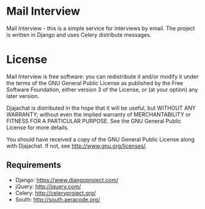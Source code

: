 Mail Interview
==================================
Mail Interview - this is a simple service for interviews by email.
The project is written in Django and uses Celery distribute messages.

License
==================================

Mail Interview is free software: you can redistribute it and/or modify
it under the terms of the GNU General Public License as published by
the Free Software Foundation, either version 3 of the License, or
(at your option) any later version.

Djajachat is distributed in the hope that it will be useful,
but WITHOUT ANY WARRANTY; without even the implied warranty of
MERCHANTABILITY or FITNESS FOR A PARTICULAR PURPOSE.  See the
GNU General Public License for more details.

You should have received a copy of the GNU General Public License
along with Djajachat.  If not, see <http://www.gnu.org/licenses/>.


Requirements
-----------
* Django: https://www.djangoproject.com/
* jQuery: http://jquery.com/
* Celery: http://celeryproject.org/
* South: http://south.aeracode.org/